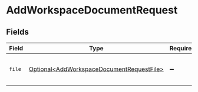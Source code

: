 # AddWorkspaceDocumentRequest


## Fields

| Field                                                                                                    | Type                                                                                                     | Required                                                                                                 | Description                                                                                              |
| -------------------------------------------------------------------------------------------------------- | -------------------------------------------------------------------------------------------------------- | -------------------------------------------------------------------------------------------------------- | -------------------------------------------------------------------------------------------------------- |
| `file`                                                                                                   | [Optional\<AddWorkspaceDocumentRequestFile>](../../models/components/AddWorkspaceDocumentRequestFile.md) | :heavy_minus_sign:                                                                                       | The file within the multipart/form-data                                                                  |